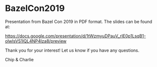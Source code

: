# BazelCon2019
Presentation from Bazel Con 2019 in PDF format. The slides can be found at:

https://docs.google.com/presentation/d/1tWzmyuDPauV_rIE0p1LsqB1-olwlsVS1lQL4NP4Iza8/preview

Thank you for your interest! Let us know if you have any questions.

Chip & Charlie
